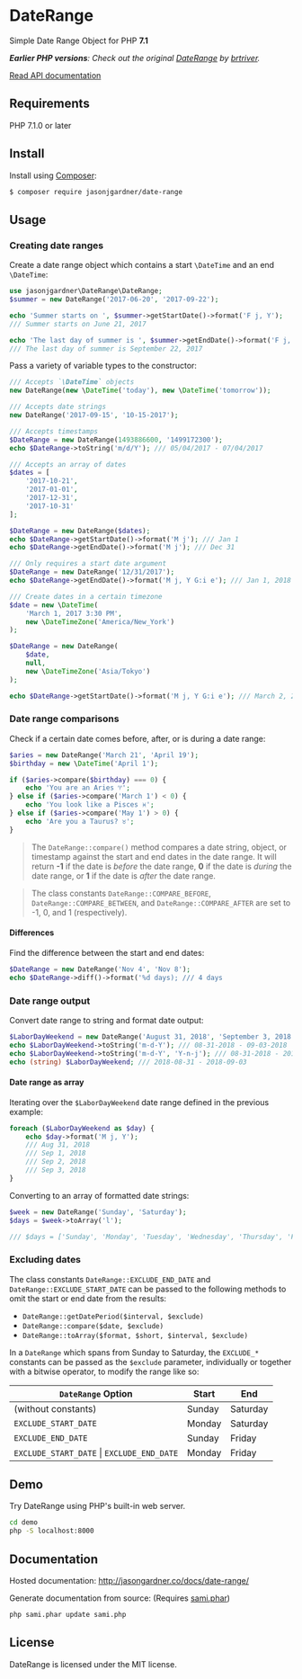 # DateRange
Simple Date Range Object for PHP __7.1__

*__Earlier PHP versions__: Check out the original [DateRange](https://github.com/brtriver/date-range) by [brtriver](https://github.com/brtriver/).*

[Read API documentation](http://jasongardner.co/docs/date-range/)

## Requirements
PHP 7.1.0 or later

## Install

Install using [Composer](https://getcomposer.org):

```bash
$ composer require jasonjgardner/date-range
```

## Usage

### Creating date ranges
Create a date range object which contains a start `\DateTime` and an end `\DateTime`:

~~~php
use jasonjgardner\DateRange\DateRange;
$summer = new DateRange('2017-06-20', '2017-09-22');

echo 'Summer starts on ', $summer->getStartDate()->format('F j, Y');
/// Summer starts on June 21, 2017

echo 'The last day of summer is ', $summer->getEndDate()->format('F j, Y');
/// The last day of summer is September 22, 2017
~~~

Pass a variety of variable types to the constructor:

~~~php
/// Accepts `\DateTime` objects
new DateRange(new \DateTime('today'), new \DateTime('tomorrow'));

/// Accepts date strings
new DateRange('2017-09-15', '10-15-2017');

/// Accepts timestamps
$DateRange = new DateRange(1493886600, '1499172300');
echo $DateRange->toString('m/d/Y'); /// 05/04/2017 - 07/04/2017

/// Accepts an array of dates
$dates = [
	'2017-10-21',
	'2017-01-01',
	'2017-12-31',
	'2017-10-31'
];

$DateRange = new DateRange($dates);
echo $DateRange->getStartDate()->format('M j'); /// Jan 1
echo $DateRange->getEndDate()->format('M j'); /// Dec 31

/// Only requires a start date argument
$DateRange = new DateRange('12/31/2017');
echo $DateRange->getEndDate()->format('M j, Y G:i e'); /// Jan 1, 2018 0:00 UTC

/// Create dates in a certain timezone
$date = new \DateTime(
	'March 1, 2017 3:30 PM',
	new \DateTimeZone('America/New_York')
);

$DateRange = new DateRange(
	$date,
	null,
	new \DateTimeZone('Asia/Tokyo')
);

echo $DateRange->getStartDate()->format('M j, Y G:i e'); /// March 2, 2017 4:30 AM Asia/Tokyo
~~~

### Date range comparisons

Check if a certain date comes before, after, or is during a date range:

~~~php
$aries = new DateRange('March 21', 'April 19');
$birthday = new \DateTime('April 1');

if ($aries->compare($birthday) === 0) {
	echo 'You are an Aries ♈';
} else if ($aries->compare('March 1') < 0) {
	echo 'You look like a Pisces ♓';
} else if ($aries->compare('May 1') > 0) {
	echo 'Are you a Taurus? ♉';
}
~~~

> The `DateRange::compare()` method compares a date string, object, or timestamp against the start and end dates in the
date range. It will return __-1__ if the date is *before* the date range, __0__ if the date is *during* the date range,
or __1__ if the date is *after* the date range.

> The class constants `DateRange::COMPARE_BEFORE`, `DateRange::COMPARE_BETWEEN`, and `DateRange::COMPARE_AFTER` are set to
-1, 0, and 1 (respectively).

#### Differences

Find the difference between the start and end dates:

~~~php
$DateRange = new DateRange('Nov 4', 'Nov 8');
echo $DateRange->diff()->format('%d days); /// 4 days 
~~~

### Date range output

Convert date range to string and format date output:

~~~php
$LaborDayWeekend = new DateRange('August 31, 2018', 'September 3, 2018');
echo $LaborDayWeekend->toString('m-d-Y'); /// 08-31-2018 - 09-03-2018
echo $LaborDayWeekend->toString('m-d-Y', 'Y-n-j'); /// 08-31-2018 - 2018-9-3
echo (string) $LaborDayWeekend; /// 2018-08-31 - 2018-09-03
~~~

#### Date range as array

Iterating over the `$LaborDayWeekend` date range defined in the previous example:

~~~php
foreach ($LaborDayWeekend as $day) {
	echo $day->format('M j, Y');
	/// Aug 31, 2018
	/// Sep 1, 2018
	/// Sep 2, 2018
	/// Sep 3, 2018
}
~~~

Converting to an array of formatted date strings:

~~~php
$week = new DateRange('Sunday', 'Saturday');
$days = $week->toArray('l');

/// $days = ['Sunday', 'Monday', 'Tuesday', 'Wednesday', 'Thursday', 'Friday', 'Saturday']
~~~

### Excluding dates

The class constants `DateRange::EXCLUDE_END_DATE` and `DateRange::EXCLUDE_START_DATE` can be passed to the following
methods to omit the start or end date from the results:

- `DateRange::getDatePeriod($interval, $exclude)`
- `DateRange::compare($date, $exclude)`
- `DateRange::toArray($format, $short, $interval, $exclude)`

In a `DateRange` which spans from Sunday to Saturday, the `EXCLUDE_*` constants can be passed as the `$exclude`
parameter, individually or together with a bitwise operator, to modify the range like so:

| `DateRange` Option                             | Start   | End       |
|------------------------------------------------|---------|-----------|
| (without constants)                            | Sunday  | Saturday  |
| `EXCLUDE_START_DATE`                           | Monday  | Saturday  |
| `EXCLUDE_END_DATE`                             | Sunday  | Friday    |
| `EXCLUDE_START_DATE` &#124; `EXCLUDE_END_DATE` | Monday  | Friday    |

## Demo

Try DateRange using PHP's built-in web server.

```bash
cd demo
php -S localhost:8000
```

## Documentation

Hosted documentation: http://jasongardner.co/docs/date-range/

Generate documentation from source: (Requires [sami.phar](https://github.com/FriendsOfPHP/Sami))

```bash
php sami.phar update sami.php
```

## License
DateRange is licensed under the MIT license.
